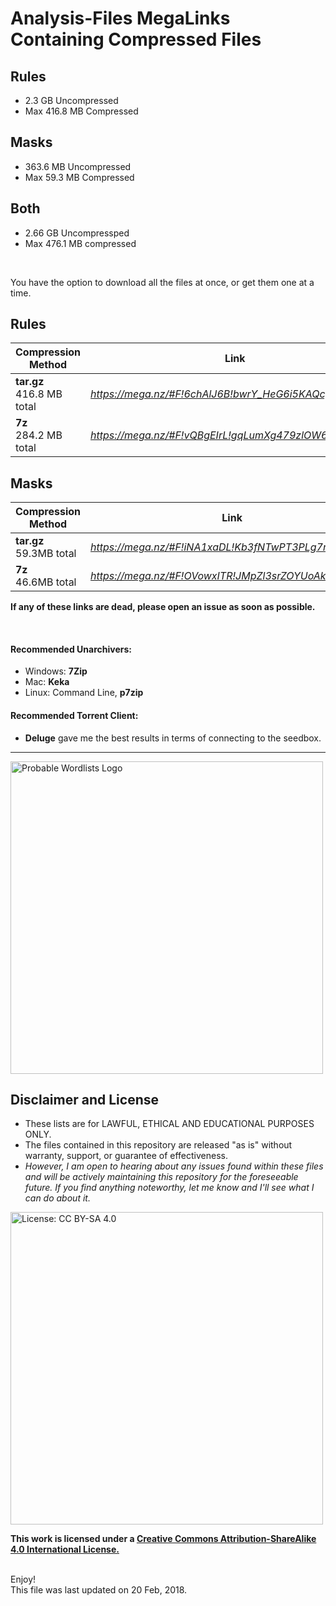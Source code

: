 # Analysis-Files MegaLinks Containing Compressed Files

## Rules
* 2.3 GB Uncompressed
* Max 416.8 MB Compressed


## Masks
* 363.6 MB Uncompressed
* Max 59.3 MB Compressed


## Both

* 2.66 GB Uncompressped
* Max 476.1 MB compressed

<br>


You have the option to download all the files at once, or get them one at a time.

## Rules

| Compression Method | Link |
| --- | --- |
| __tar.gz__ <br> 416.8 MB total | *https://mega.nz/#F!6chAlJ6B!bwrY_HeG6i5KAQcgqZ6wsQw* |
| __7z__ <br> 284.2 MB total |*https://mega.nz/#F!vQBgEIrL!gqLumXg479zlOW69wYXLKg* |


## Masks

| Compression Method | Link |
| --- | --- |
| __tar.gz__ <br> 59.3MB total | *https://mega.nz/#F!iNA1xaDL!Kb3fNTwPT3PLg7nKgpQE0g* |
| __7z__ <br> 46.6MB total |*https://mega.nz/#F!OVowxITR!JMpZl3srZOYUoAkJ934T1w* |


__If any of these links are dead, please open an issue as soon as possible.__


<br>

#### Recommended Unarchivers:
* Windows: __7Zip__
* Mac: __Keka__
* Linux: Command Line, __p7zip__

#### Recommended Torrent Client:
* __Deluge__ gave me the best results in terms of connecting to the seedbox.


***

<img src="https://raw.githubusercontent.com/berzerk0/Probable-Wordlists/master/ProbableWordlistLogo.png" alt="Probable Wordlists Logo" width="500px">

## Disclaimer and License
 + These lists are for LAWFUL, ETHICAL AND EDUCATIONAL PURPOSES ONLY.
 + The files contained in this repository are released "as is" without warranty, support, or guarantee of effectiveness.
 + *However, I am open to hearing about any issues found within these files and will be actively maintaining this repository for the foreseeable future. If you find anything noteworthy, let me know and I'll see what I can do about it.*

 [<img src="https://img.shields.io/badge/License-CC%20BY--SA%204.0-lightgrey.svg" alt="License: CC BY-SA 4.0" width="500px">](http://creativecommons.org/licenses/by-sa/4.0/)

 __This work is licensed under a [Creative Commons Attribution-ShareAlike 4.0 International License.](https://creativecommons.org/licenses/by-sa/4.0/)__


<br>
Enjoy!

<br>
This file was last updated on 20 Feb, 2018.
